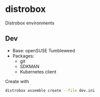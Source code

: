 # distrobox
Distrobox environments

## Dev
- Base: openSUSE Tumbleweed
- Packages:
  - git
  - SDKMAN
  - Kubernetes client


Create with
```bash
distrobox assemble create --file dev.ini
```

